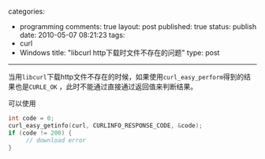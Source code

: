 categories: 
  - programming
comments: true
layout: post
published: true
status: publish
date: 2010-05-07 08:21:23
tags: 
  - curl
  - Windows
title: "libcurl http下载时文件不存在的问题"
type: post
---
当用`libcurl`下载http文件不存在的时候，如果使用`curl_easy_perform`得到的结果也是`CURLE_OK` ，此时不能通过直接通过返回值来判断结果。

可以使用

```c
int code = 0;
curl_easy_getinfo(curl, CURLINFO_RESPONSE_CODE, &code);
if (code != 200) {
     // download error
}
```
